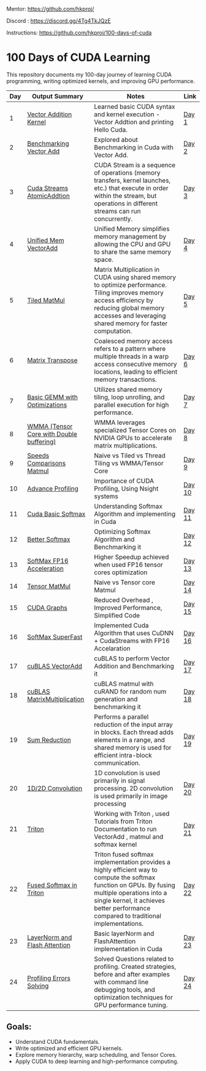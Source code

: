 Mentor: https://github.com/hkproj/

Discord : https://discord.gg/4Tg4TkJQzE

Instructions: https://github.com/hkproj/100-days-of-cuda

# 100 Days of CUDA Learning

This repository documents my 100-day journey of learning CUDA programming, writing optimized kernels, and improving GPU performance.

| Day  | Output Summary | Notes | Link |
|------|--------------|-------|------|
| 1    |  [Vector Addition Kernel](https://github.com/ShlokVFX/100-days-cuda/blob/main/Day%2001/Output.png)  | Learned basic CUDA syntax and kernel execution - Vector Addtion and printing Hello Cuda. | [Day 1](https://github.com/ShlokVFX/100-days-cuda/blob/main/Day%2001/Readme.md) |
| 2    | [Benchmarking Vector Add](https://github.com/ShlokVFX/100-days-cuda/blob/main/Day%2002/BenchmarkVectorAdd.png) | Explored about Benchmarking in Cuda with Vector Add. | [Day 2](https://github.com/ShlokVFX/100-days-cuda/blob/main/Day%2002/Readme.md) |
| 3    |  [Cuda Streams](https://github.com/ShlokVFX/100-days-cuda/blob/main/Day%2003/CudaStreams_result.png) [AtomicAddtion](https://github.com/ShlokVFX/100-days-cuda/blob/main/Day%2003/AtomicAdditionResult.png) |CUDA Stream is a sequence of operations (memory transfers, kernel launches, etc.) that execute in order within the stream, but operations in different streams can run concurrently. | [Day 3](https://github.com/ShlokVFX/100-days-cuda/blob/main/Day%2003/Readme.md) |
| 4    | [Unified Mem VectorAdd](https://github.com/ShlokVFX/100-days-cuda/blob/main/Day%2004/VectorAdd_withErrorCheck.png)  |  Unified Memory simplifies memory management by allowing the CPU and GPU to share the same memory space. | [Day 4](https://github.com/ShlokVFX/100-days-cuda/blob/main/Day%2004/Readme.md) |
| 5    |  [Tiled MatMul](https://github.com/ShlokVFX/100-days-cuda/blob/main/Day%2005/Output.png)  | Matrix Multiplication in CUDA using shared memory to optimize performance. Tiling improves memory access efficiency by reducing global memory accesses and leveraging shared memory for faster computation. | [Day 5](https://github.com/ShlokVFX/100-days-cuda/blob/main/Day%2005/Readme.md) |
| 6    |  [Matrix Transpose](https://github.com/ShlokVFX/100-days-cuda/blob/main/Day%2006/Output.png)  |Coalesced memory access refers to a pattern where multiple threads in a warp access consecutive memory locations, leading to efficient memory transactions. | [Day 6](https://github.com/ShlokVFX/100-days-cuda/blob/main/Day%2006/Readme.md) |
| 7    |  [Basic GEMM with Optimizations](https://github.com/ShlokVFX/100-days-cuda/blob/main/Day%2007/Basic%20GEMM.png)  | Utilizes shared memory tiling, loop unrolling, and parallel execution for high performance.| [Day 7](https://github.com/ShlokVFX/100-days-cuda/blob/main/Day%2007/Readme.md) |
| 8    |  [WMMA (Tensor Core with Double buffering)](https://github.com/ShlokVFX/100-days-cuda/blob/main/Day%2008/wmma_tensored.png)  | WMMA leverages specialized Tensor Cores on NVIDIA GPUs to accelerate matrix multiplications.| [Day 8](https://github.com/ShlokVFX/100-days-cuda/blob/main/Day%2008/Readme.md) |
| 9    |  [Speeds Comparisons Matmul](https://github.com/ShlokVFX/100-days-cuda/blob/main/Day%2009/Output.png)  | Naive vs Tiled vs Thread Tiling vs WMMA/Tensor Core | [Day 9](https://github.com/ShlokVFX/100-days-cuda/blob/main/Day%2009/Readme.md) |
| 10   |  [Advance Profiling](https://github.com/ShlokVFX/100-days-cuda/blob/main/Day%2010/MatMulProfiling.png)  | Importance of CUDA Profiling, Using Nsight systems  | [Day 10](https://github.com/ShlokVFX/100-days-cuda/blob/main/Day%2010/Readme.md) |
| 11   |  [Cuda Basic Softmax](https://github.com/ShlokVFX/100-days-cuda/blob/main/Day%2011/output.png)  | Understanding Softmax  Algorithm and implementing in Cuda  | [Day 11](https://github.com/ShlokVFX/100-days-cuda/blob/main/Day%2011/Readme.md) |
| 12   |  [Better Softmax](https://github.com/ShlokVFX/100-days-cuda/blob/main/Day%2012/output.png)  | Optimizing Softmax  Algorithm and Benchmarking it | [Day 12](https://github.com/ShlokVFX/100-days-cuda/blob/main/Day%2012/Readme.md) |
| 13   |  [SoftMax FP16 Acceleration](https://github.com/ShlokVFX/100-days-cuda/blob/main/Day%2013/Gflops.png)  | Higher Speedup achieved when used FP16 tensor cores optimization | [Day 13](https://github.com/ShlokVFX/100-days-cuda/blob/main/Day%2013/Readme.md) |
| 14   |  [Tensor MatMul](https://github.com/ShlokVFX/100-days-cuda/blob/main/Day%2014/output.png)  | Naive vs Tensor core Matmul | [Day 14](https://github.com/ShlokVFX/100-days-cuda/blob/main/Day%2014/Readme.md) |
| 15   |  [CUDA Graphs](https://github.com/ShlokVFX/100-days-cuda/blob/main/Day%2015/output.png)  | Reduced Overhead , Improved Performance, Simplified Code | [Day 15](https://github.com/ShlokVFX/100-days-cuda/blob/main/Day%2015/Readme.md) |
| 16   |  [SoftMax SuperFast](https://github.com/ShlokVFX/100-days-cuda/blob/main/Day%2016/output.png)  |Implemented Cuda Algorithm that uses CuDNN + CudaStreams with FP16 Accelaration| [Day 16](https://github.com/ShlokVFX/100-days-cuda/blob/main/Day%2016/Readme.md) |
| 17   |  [cuBLAS VectorAdd](https://github.com/ShlokVFX/100-days-cuda/blob/main/Day%2017/output.png)  | cuBLAS to perform Vector Addition and Benchmarking it | [Day 17](https://github.com/ShlokVFX/100-days-cuda/blob/main/Day%2017/Readme.md) |
| 18  |  [cuBLAS MatrixMultiplication](https://github.com/ShlokVFX/100-days-cuda/blob/main/Day%2015/output.png)  | cuBLAS matmul with cuRAND for random num generation and benchmarking it | [Day 18](https://github.com/ShlokVFX/100-days-cuda/blob/main/Day%2018/Readme.md) |
| 19  |  [Sum Reduction](https://github.com/ShlokVFX/100-days-cuda/blob/main/Day%2019/output.png)  | Performs a parallel reduction of the input array in blocks. Each thread adds elements in a range, and shared memory is used for efficient intra-block communication. | [Day 19](https://github.com/ShlokVFX/100-days-cuda/blob/main/Day%2019/Readme.md) |
| 20 |  [1D/2D Convolution](https://github.com/ShlokVFX/100-days-cuda/blob/main/Day%2020/output.png)  | 1D convolution is used primarily in signal processing. 2D convolution is used primarily in image processing| [Day 20](https://github.com/ShlokVFX/100-days-cuda/blob/main/Day%2020/Readme.md) |
| 21 |  [Triton](https://github.com/ShlokVFX/100-days-cuda/blob/main/Day%2021/output.png)  | Working with Triton , used Tutorials from Triton Documentation to run VectorAdd , matmul and softmax kernel| [Day 21](https://github.com/ShlokVFX/100-days-cuda/blob/main/Day%2021/Readme.md) |
| 22 |  [Fused Softmax in Triton](https://github.com/ShlokVFX/100-days-cuda/blob/main/Day%2022/output.png)  | Triton fused softmax implementation provides a highly efficient way to compute the softmax function on GPUs. By fusing multiple operations into a single kernel, it achieves better performance compared to traditional implementations.  | [Day 22](https://github.com/ShlokVFX/100-days-cuda/blob/main/Day%2022/Readme.md) |
| 23 |  [LayerNorm and Flash Attention](https://github.com/ShlokVFX/100-days-cuda/blob/main/Day%2023/output.png)  | Basic layerNorm and FlashAttention implementation in Cuda  | [Day 23](https://github.com/ShlokVFX/100-days-cuda/blob/main/Day%2023/Readme.md) |
| 24 |  [Profiling Errors Solving](https://github.com/ShlokVFX/100-days-cuda/blob/main/Day%2023/output.png)  | Solved Questions related to profiling. Created strategies, before and after examples with command line debugging tools, and optimization techniques for GPU performance tuning.| [Day 24](https://github.com/ShlokVFX/100-days-cuda/blob/main/Day%2024/Readme.md) |







## Goals:
- Understand CUDA fundamentals.
- Write optimized and efficient GPU kernels.
- Explore memory hierarchy, warp scheduling, and Tensor Cores.
- Apply CUDA to deep learning and high-performance computing.

